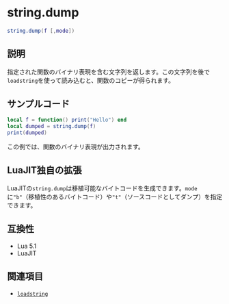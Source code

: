 # string.dump

```lua
string.dump(f [,mode])
```

## 説明

指定された関数のバイナリ表現を含む文字列を返します。この文字列を後で`loadstring`を使って読み込むと、関数のコピーが得られます。

## サンプルコード

```lua
local f = function() print("Hello") end
local dumped = string.dump(f)
print(dumped)
```

この例では、関数のバイナリ表現が出力されます。

## LuaJIT独自の拡張

LuaJITの`string.dump`は移植可能なバイトコードを生成できます。`mode`に`"b"`（移植性のあるバイトコード）や`"t"`（ソースコードとしてダンプ）を指定できます。

## 互換性

- Lua 5.1
- LuaJIT

## 関連項目

- [`loadstring`](../std/loadstring.md)
